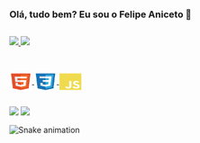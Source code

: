 ### Olá, tudo bem? Eu sou o Felipe Aniceto 👋

##
<div>
  <a href="https://github.com/lipeaniceto">
  <img height="175em" src="https://github-readme-stats.vercel.app/api?username=lipeaniceto&show_icons=true&theme=tokyonight&include_all_commits=true&count_private=true"/>
  <img height="175em" src="https://github-readme-stats.vercel.app/api/top-langs/?username=lipeaniceto&layout=compact&langs_count=6&theme=tokyonight"/>
</div>
  
##
<div style="display: inline_block"><br>
  <img align="center" alt="lipe-HTML" height="30" width="40" src="https://raw.githubusercontent.com/devicons/devicon/master/icons/html5/html5-original.svg">
  <img align="center" alt="lipe-CSS" height="30" width="40" src="https://raw.githubusercontent.com/devicons/devicon/master/icons/css3/css3-original.svg">
  <img align="center" alt="lipe-Js" height="30" width="40" src="https://raw.githubusercontent.com/devicons/devicon/master/icons/javascript/javascript-plain.svg">
</div>

##
<div>
  <a href="https://www.linkedin.com/in/felipe-aniceto-32a512243/" target="_blank"><img src="https://img.shields.io/badge/-LinkedIn-%230077B5?style=for-the-badge&logo=linkedin&logoColor=white" target="_blank"></a>
  <a href = "mailto:contato.felipeaniceto@gmail.com"><img src="https://img.shields.io/badge/-Gmail-%23333?style=for-the-badge&logo=gmail&logoColor=white" target="_blank"></a>
</div>

![Snake animation](https://github.com/lipeaniceto/lipeaniceto/blob/output/github-contribution-grid-snake.svg)
